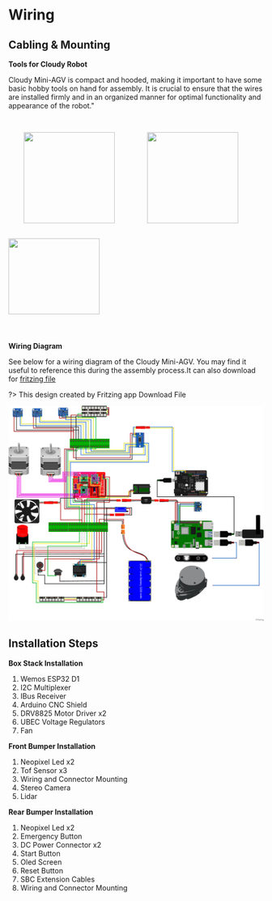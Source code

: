 # Wiring
## Cabling & Mounting
**Tools for Cloudy Robot**

Cloudy Mini-AGV is compact and hooded, making it important to have some basic hobby tools on hand for assembly. It is crucial to ensure that the wires are installed firmly and in an organized manner for optimal functionality and appearance of the robot."

<img style="width:180px; height:180px; margin:30px;" src="https://raw.githubusercontent.com/robolaunch/cloudy/docs/docs/images/terminal_splicer.jpg"/>
<img style="width:180px; height:180px;  margin:30px;" src="https://raw.githubusercontent.com/robolaunch/cloudy/docs/docs/images/colored_cable_5pcs.jpg"/>
<img style="width:180px; height:150px; margin-bottom:40px;" src="https://raw.githubusercontent.com/robolaunch/cloudy/docs/docs/images/2.54_splicer.jpg"/>

**Wiring Diagram**

See below for a wiring diagram of the Cloudy Mini-AGV. You may find it useful to reference this during the assembly process.It can also download for <a href="#">fritzing file</a>

?> This design created by Fritzing app <a>Download File</a>

<img src="https://raw.githubusercontent.com/robolaunch/cloudy/main/docs/cloudy_hardware7_bb.png">

## Installation Steps

**Box Stack Installation**


1. Wemos ESP32 D1
2. I2C Multiplexer
3. IBus Receiver
4. Arduino CNC Shield
5. DRV8825 Motor Driver x2
6. UBEC Voltage Regulators
7. Fan 

**Front Bumper Installation**

1. Neopixel Led x2
2. Tof Sensor x3
3. Wiring and Connector Mounting
4. Stereo Camera
5. Lidar

**Rear Bumper Installation**

1. Neopixel Led x2
2. Emergency Button
3. DC Power Connector x2
4. Start Button
5. Oled Screen
6. Reset Button
7. SBC Extension Cables
8. Wiring and Connector Mounting


